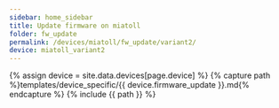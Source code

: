```yaml
---
sidebar: home_sidebar
title: Update firmware on miatoll
folder: fw_update
permalink: /devices/miatoll/fw_update/variant2/
device: miatoll_variant2
---
```

{% assign device = site.data.devices[page.device] %}
{% capture path %}templates/device_specific/{{ device.firmware_update }}.md{% endcapture %}
{% include {{ path }} %}
